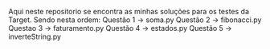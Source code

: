 Aqui neste repositorio se encontra as minhas soluções para os testes da Target. Sendo nesta ordem:
Questão 1 -> soma.py
Questão 2 -> fibonacci.py
Questao 3 -> faturamento.py
Questão 4 -> estados.py
Questão 5 -> inverteString.py
